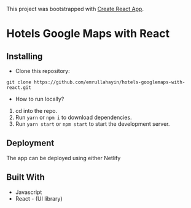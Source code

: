 This project was bootstrapped with [Create React App](https://github.com/facebook/create-react-app).

# Hotels Google Maps with React

## Installing

- Clone this repository:

```
git clone https://github.com/emrullahayin/hotels-googlemaps-with-react.git
```

- How to run locally?

1. cd into the repo.
2. Run `yarn` or `npm i` to download dependencies.
3. Run `yarn start` or `npm start` to start the development server.

## Deployment

The app can be deployed using either Netlify

## Built With

- Javascript
- React - (UI library)
